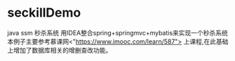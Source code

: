 # seckillDemo
java ssm 秒杀系统
用IDEA整合spring+springmvc+mybatis来实现一个秒杀系统
本例子主要参考慕课网<"https://www.imooc.com/learn/587"> 上课程,在此基础上增加了数据库相关的增删查改功能。

